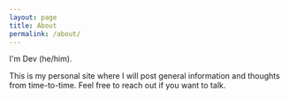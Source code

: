 ```yaml
---
layout: page
title: About
permalink: /about/
---
```


I'm Dev (he/him).

This is my personal site where I will post general information and thoughts from time-to-time.
Feel free to reach out if you want to talk.
